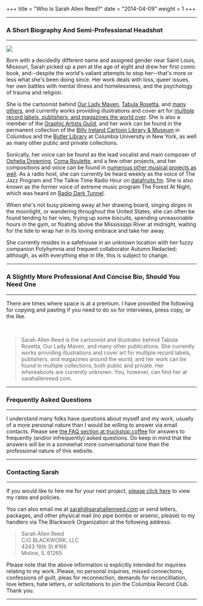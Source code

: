 +++
title = "Who Is Sarah Allen Reed?"
date = "2014-04-09"
weight = 1
+++



---

### A Short Biography And Semi-Professional Headshot

---

<img src="/about2.png" class="floatright"/>

Born with a decidedly different name and assigned gender near Saint Louis, Missouri, Sarah picked up a pen at the age of eight and drew her first comic book, and--despite the world's valiant attempts to stop her--that's more or less what she's been doing since. Her work deals with loss, queer issues, her own battles with mental illness and homelessness, and the psychology of trauma and religion.

She is the cartoonist behind [Our Lady Maven](https://ourladymaven.com/about-us/), [Tabula Rosetta](https://theblackworkorganization.bigcartel.com/category/tabula-rosetta), and [many others](/resume/bibliography/biblio/), and currently works providing illustrations and cover art for [multiple record labels, publishers, and magazines the world over](/resume/clientreview/). She is also a member of the [Graphic Artists Guild](https://graphicartistsguild.org/member-portfolio/sarahallenreed), and her work can be found in the permanent collection of the [Billy Ireland Cartoon Library & Museum](https://osucartoons.pastperfectonline.com/webobject/3409A1CD-4D48-4E97-8E01-545875413354) in Columbus and the [Butler Library](https://www.columbia.edu/cu/lweb/archival/collections/ldpd_13399267/) at Columbia University in New York, as well as many other public and private collections.

Sonically, her voice can be found as the lead vocalist and main composer of [Ophelia Drowning](https://opheliadrowning.bandcamp.com), [Coma Roulette](https://comaroulette.bandcamp.com), and a few other projects, and her compositions and voice can be found in [numerous other musical projects as well](/audio). As a radio host, she can currently be heard weekly as the voice of The Jazz Program and The Talkie Time Radio Hour on [datafruits.fm](https://datafruits.fm). She is also known as the former voice of extreme music program The Forest At Night, which was heard on [Radio Dark Tunnel](https://radio-dark-tunnel.net).

When she's not busy plowing away at her drawing board, singing dirges in the moonlight, or wandering throughout the United States, she can often be found tending to her ivies, frying up some biscuits, spending unreasonable hours in the gym, or floating above the Mississippi River at midnight, waiting for the tide to wrap her in its loving embrace and take her away.

She currently resides in a safehouse in an unknown location with her fuzzy companion Polyhymnia and frequent collaborator Autumn Redacted; although, as with everything else in life, this is subject to change.

---

### A Slightly More Professional And Concise Bio, Should You Need One

---

There are times where space is at a premium. I have provided the following for copying and pasting if you need to do so for interviews, press copy, or the like.

<br/>

>Sarah Allen Reed is the cartoonist and illustrator behind Tabula Rosetta, Our Lady Maven, and many other publications. She currently works providing illustrations and cover art for multiple record labels, publishers, and magazines around the world, and her work can be found in multiple collections, both public and private. Her whereabouts are currently unknown. You, however, can find her at sarahallenreed.com.

---

### Frequently Asked Questions

---

I understand many folks have questions about myself and my work, usually of a more personal nature than I would be willing to answer via email contacts. Please see [the FAQ section at truckstop.coffee](https://truckstop.coffee/post/faq) for answers to frequently (and/or infrequently) asked questions. Do keep in mind that the answers will be in a somewhat more conversational tone than the professional nature of this website.

---

### Contacting Sarah

---

If you would like to hire me for your next project, [please click here](/resume/hireme) to view my rates and policies.

You can also email me at [sarah@sarahallenreed.com](mailto:sarah@sarahallenreed.com) or send letters, packages, and other physical mail (no pipe bombs or arsenic, please) to my handlers via The Blackwork Organization at the following address:

>Sarah Allen Reed   
>C/O BLACKWORK, LLC   
>4343 16th St #166   
>Moline, IL 61265   

Please note that the above information is explicitly intended for inquiries relating to my work. Please, no personal inquiries, missed connections, confessions of guilt, pleas for reconnection, demands for reconcilliation, love letters, hate letters, or solicitations to join the Columbia Record Club. Thank you.

---